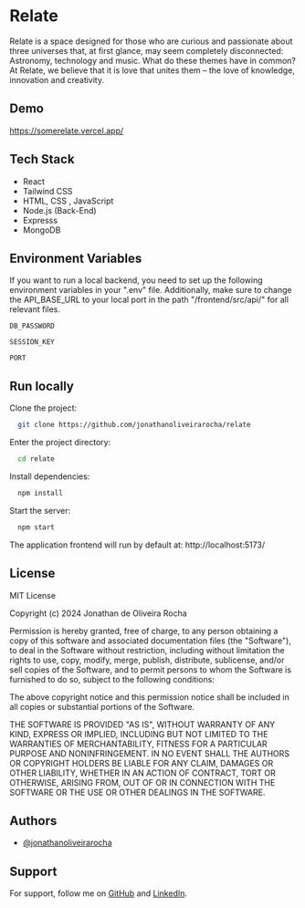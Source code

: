 
# Relate

Relate is a space designed for those who are curious and passionate about three universes that, at first glance, may seem completely disconnected: Astronomy, technology and music. What do these themes have in common? At Relate, we believe that it is love that unites them – the love of knowledge, innovation and creativity.


## Demo

https://somerelate.vercel.app/



## Tech Stack

- React
- Tailwind CSS
- HTML, CSS , JavaScript
- Node.js (Back-End)
- Expresss
- MongoDB


## Environment Variables

If you want to run a local backend, you need to set up the following environment variables in your ".env" file. Additionally, make sure to change the API_BASE_URL to your local port in the path "/frontend/src/api/" for all relevant files.

`DB_PASSWORD`

`SESSION_KEY`

`PORT`


## Run locally

Clone the project:

```bash
  git clone https://github.com/jonathanoliveirarocha/relate
```

Enter the project directory:

```bash
  cd relate
```

Install dependencies:

```bash
  npm install
```

Start the server:

```bash
  npm start
```

The application frontend will run by default at: http://localhost:5173/
## License

MIT License

Copyright (c) 2024 Jonathan de Oliveira Rocha

Permission is hereby granted, free of charge, to any person obtaining a copy
of this software and associated documentation files (the "Software"), to deal
in the Software without restriction, including without limitation the rights
to use, copy, modify, merge, publish, distribute, sublicense, and/or sell
copies of the Software, and to permit persons to whom the Software is
furnished to do so, subject to the following conditions:

The above copyright notice and this permission notice shall be included in all
copies or substantial portions of the Software.

THE SOFTWARE IS PROVIDED "AS IS", WITHOUT WARRANTY OF ANY KIND, EXPRESS OR
IMPLIED, INCLUDING BUT NOT LIMITED TO THE WARRANTIES OF MERCHANTABILITY,
FITNESS FOR A PARTICULAR PURPOSE AND NONINFRINGEMENT. IN NO EVENT SHALL THE
AUTHORS OR COPYRIGHT HOLDERS BE LIABLE FOR ANY CLAIM, DAMAGES OR OTHER
LIABILITY, WHETHER IN AN ACTION OF CONTRACT, TORT OR OTHERWISE, ARISING FROM,
OUT OF OR IN CONNECTION WITH THE SOFTWARE OR THE USE OR OTHER DEALINGS IN THE
SOFTWARE.


## Authors

- [@jonathanoliveirarocha](https://github.com/jonathanoliveirarocha)


## Support

For support, follow me on [GitHub](https://www.github.com/jonathanoliveirarocha) and [LinkedIn](https://www.linkedin.com/in/jonathandeoliveirarocha).